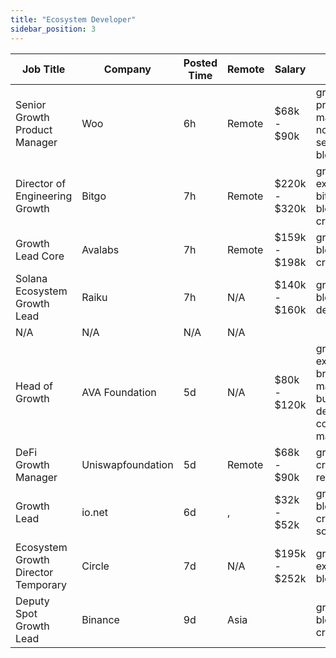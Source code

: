 ```yaml
---
title: "Ecosystem Developer"
sidebar_position: 3
---
```


| Job Title | Company | Posted Time | Remote | Salary | Tags | Apply Link |
|-----------|---------|-------------|--------|--------|------|------------|
| Senior Growth Product Manager | Woo | 6h | Remote | $68k - $90k | growth, product manager, non tech, senior, blockchain | [Apply](https://web3.career/senior-growth-product-manager-woo/95664) |
| Director of Engineering Growth | Bitgo | 7h | Remote | $220k - $320k | growth, executive, bitcoin, blockchain, crypto | [Apply](https://web3.career/director-of-engineering-growth-bitgo/102790) |
| Growth Lead Core | Avalabs | 7h | Remote | $159k - $198k | growth, lead, blockchain, crypto, defi | [Apply](https://web3.career/growth-lead-core-avalabs/102785) |
| Solana Ecosystem Growth Lead | Raiku | 7h | N/A | $140k - $160k | growth, lead, blockchain, defi, remote | [Apply](https://web3.career/solana-ecosystem-growth-lead-raiku/102783) |
| N/A | N/A | N/A | N/A |  |  | [Apply](https://web3.career/metana) |
| Head of Growth | AVA Foundation | 5d | N/A | $80k - $120k | growth, executive, brand marketing, business development, community manager | [Apply](https://web3.career/head-of-growth-ava-foundation/102519) |
| DeFi Growth Manager | Uniswapfoundation | 5d | Remote | $68k - $90k | growth, crypto, defi, remote | [Apply](https://web3.career/defi-growth-manager-uniswapfoundation/102447) |
| Growth Lead | io.net | 6d | , | $32k - $52k | growth, lead, blockchain, crypto, solana | [Apply](https://web3.career/growth-lead-io-net/102436) |
| Ecosystem Growth Director Temporary | Circle | 7d | N/A | $195k - $252k | growth, executive, blockchain | [Apply](https://web3.career/ecosystem-growth-director-temporary-circle/102355) |
| Deputy Spot Growth Lead | Binance | 9d | Asia |  | growth, lead, blockchain, crypto | [Apply](https://web3.career/deputy-spot-growth-lead-binance/102231) |
